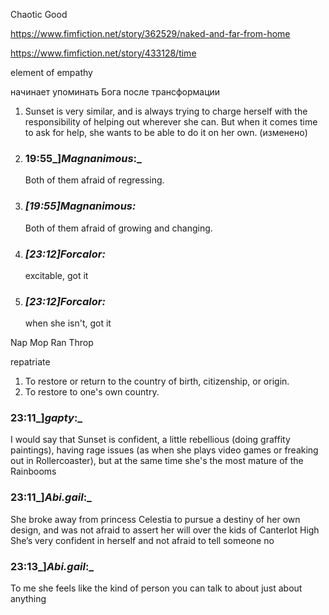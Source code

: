 Chaotic Good

https://www.fimfiction.net/story/362529/naked-and-far-from-home

https://www.fimfiction.net/story/433128/time

element of empathy

начинает упоминать Бога после трансформации

1.  Sunset is very similar, and is always trying to charge herself with the responsibility of helping out wherever she can. But when it comes time to ask for help, she wants to be able to do it on her own. (изменено)

1. ### 19:55_]_Magnanimous_:_ 
    
    Both of them afraid of regressing.
    
2. ### _[_19:55_]_Magnanimous_:_ 
    
    Both of them afraid of growing and changing.

3. ### _[_23:12_]_Forcalor_:_ 
    
    excitable, got it
    
2. ### _[_23:12_]_Forcalor_:_ 
    
    when she isn't, got it

Nap Mop Ran Throp

repatriate
1. To restore or return to the country of birth, citizenship, or origin.
2. To restore to one's own country.

### 23:11_]_gapty_:_ 

I would say that Sunset is confident, a little rebellious (doing graffity paintings), having rage issues (as when she plays video games or freaking out in Rollercoaster), but at the same time she's the most mature of the Rainbooms

### 23:11_]_Abi.gail_:_ 

She broke away from princess Celestia to pursue a destiny of her own design, and was not afraid to assert her will over the kids of Canterlot High She’s very confident in herself and not afraid to tell someone no

### 23:13_]_Abi.gail_:_ 

To me she feels like the kind of person you can talk to about just about anything